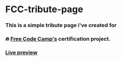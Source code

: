 # FCC-tribute-page

### This is a simple tribute page i've created for
### 🔥 [Free Code Camp's](https://www.freecodecamp.org/learn) certification project.


### [Live preview](https://mfg888.github.io/FCC-tribute-page/)
